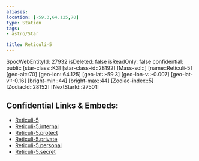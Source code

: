 ```yaml
---
aliases: 
location: [-59.3,64.125,70]
type: Station
tags:
- astro/Star

title: Reticuli-5
---
```

SpocWebEntityId: 27932
isDeleted: false
isReadOnly: false
confidential: public
[star-class::K3]
[star-class-id::28192]
[Mass-sol::]
[name::Reticuli-5]
[geo-alt::70]
[geo-lon::64.125]
[geo-lat::-59.3]
[geo-lon-v::-0.007]
[geo-lat-v::-0.16]
[bright-min::44]
[bright-max::44]
[Zodiac-index::5]
[ZodiacId::28152]
[NextStarId::27501]



## Confidential Links & Embeds: 
- [Reticuli-5](../../../_public/astro/Star/Reticuli-5.md) 
- [Reticuli-5.internal](../../../_internal/astro/Star/Reticuli-5.internal.md) 
- [Reticuli-5.protect](../../../_protect/astro/Star/Reticuli-5.protect.md) 
- [Reticuli-5.private](../../../_private/astro/Star/Reticuli-5.private.md) 
- [Reticuli-5.personal](../../../_personal/astro/Star/Reticuli-5.personal.md) 
- [Reticuli-5.secret](../../../_secret/astro/Star/Reticuli-5.secret.md) 
